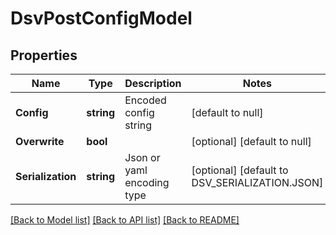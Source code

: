 # DsvPostConfigModel

## Properties
Name | Type | Description | Notes
------------ | ------------- | ------------- | -------------
**Config** | **string** | Encoded config string | [default to null]
**Overwrite** | **bool** |  | [optional] [default to null]
**Serialization** | **string** | Json or yaml encoding type | [optional] [default to DSV_SERIALIZATION.JSON]

[[Back to Model list]](../README.md#documentation-for-models) [[Back to API list]](../README.md#documentation-for-api-endpoints) [[Back to README]](../README.md)

